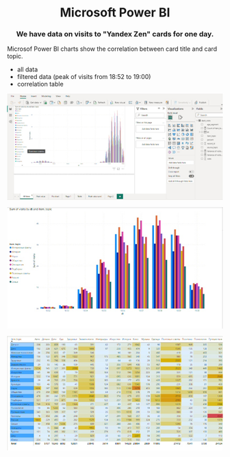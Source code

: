 <h1 align="center">Microsoft Power BI</h1>
<h3 align="center">We have data on visits to "Yandex Zen" cards for one day.
</h3>

Microsof Power BI charts show the correlation between card title and card topic.

- all data
- filtered data (peak of visits from 18:52 to 19:00)
- correlation table

[![Presentation_01](https://github.com/aegorovspb/yandex_data_analyst_projects_eng/blob/main/power_bi/power_bi_ipg/Image01.jpg)](https://github.com/aegorovspb/)

[![Presentation_02](https://github.com/aegorovspb/yandex_data_analyst_projects_eng/blob/main/power_bi/power_bi_ipg/Image02.jpg)](https://github.com/aegorovspb/)

[![Presentation_02](https://github.com/aegorovspb/yandex_data_analyst_projects_eng/blob/main/power_bi/power_bi_ipg/Image03.jpg)](https://github.com/aegorovspb/)

 



